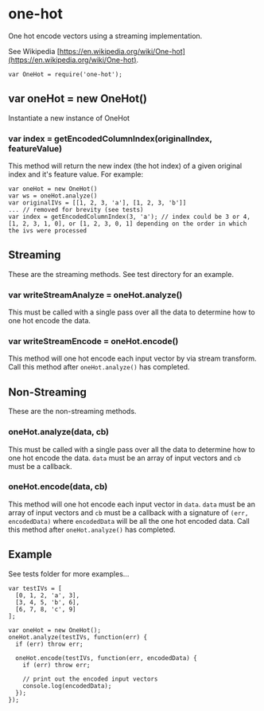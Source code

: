 # one-hot

One hot encode vectors using a streaming implementation.

See Wikipedia [https://en.wikipedia.org/wiki/One-hot](https://en.wikipedia.org/wiki/One-hot).

```
var OneHot = require('one-hot');
```

## var oneHot = new OneHot()

Instantiate a new instance of OneHot

### var index = getEncodedColumnIndex(originalIndex, featureValue)

This method will return the new index (the hot index) of a given original index and it's feature value. For example:

```
var oneHot = new OneHot()
var ws = oneHot.analyze()
var originalIVs = [[1, 2, 3, 'a'], [1, 2, 3, 'b']]
... // removed for brevity (see tests)
var index = getEncodedColumnIndex(3, 'a'); // index could be 3 or 4, [1, 2, 3, 1, 0], or [1, 2, 3, 0, 1] depending on the order in which the ivs were processed
```

## Streaming

These are the streaming methods. See test directory for an example.

### var writeStreamAnalyze = oneHot.analyze()

This must be called with a single pass over all the data to determine how to one hot encode the data.

### var writeStreamEncode = oneHot.encode()

This method will one hot encode each input vector by via stream transform. Call this method after `oneHot.analyze()` has completed.

## Non-Streaming

These are the non-streaming methods.

### oneHot.analyze(data, cb)

This must be called with a single pass over all the data to determine how to one hot encode the data. `data` must be an array of input vectors and `cb` must be a callback.

### oneHot.encode(data, cb)

This method will one hot encode each input vector in `data`. `data` must be an array of input vectors and `cb` must be a callback with a signature of `(err, encodedData)` where `encodedData` will be all the one hot encoded data. Call this method after `oneHot.analyze()` has completed.

## Example

See tests folder for more examples...

```
var testIVs = [
  [0, 1, 2, 'a', 3],
  [3, 4, 5, 'b', 6],
  [6, 7, 8, 'c', 9]
];
    
var oneHot = new OneHot();
oneHot.analyze(testIVs, function(err) {
  if (err) throw err;

  oneHot.encode(testIVs, function(err, encodedData) {
    if (err) throw err;

    // print out the encoded input vectors
    console.log(encodedData);
  });
});
```

